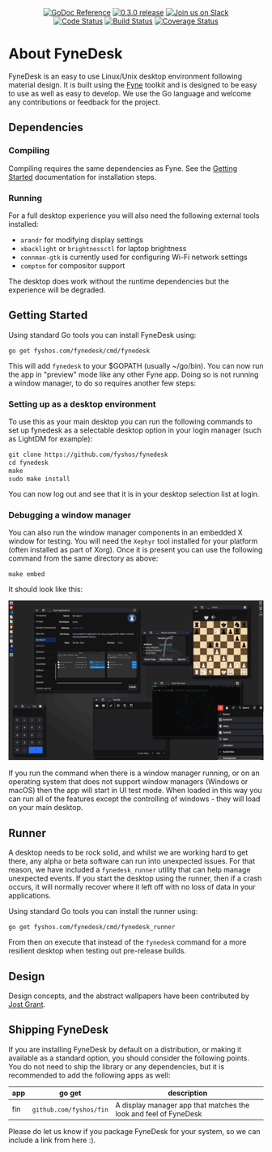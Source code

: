 <p align="center">
  <a href="https://godoc.org/fyshos.com/fynedesk" title="GoDoc Reference" rel="nofollow"><img src="https://img.shields.io/badge/go-documentation-blue.svg?style=flat" alt="GoDoc Reference"></a>
  <a href="https://github.com/fyshos/fynedesk/releases/tag/v0.3.0" title="0.3.0 Release" rel="nofollow"><img src="https://img.shields.io/badge/version-0.3.0-blue.svg?style=flat" alt="0.3.0 release"></a>
  <a href='http://gophers.slack.com/messages/fyne'><img src='https://img.shields.io/badge/join-us%20on%20slack-gray.svg?longCache=true&logo=slack&colorB=blue' alt='Join us on Slack' /></a>

  <br />
  <a href="https://goreportcard.com/report/fyshos.com/fynedesk"><img src="https://goreportcard.com/badge/fyshos.com/fynedesk" alt="Code Status" /></a>
  <a href="https://github.com/fyshos/fynedesk/actions"><img src="https://github.com/fyshos/fynedesk/workflows/Platform%20Tests/badge.svg" alt="Build Status" /></a>
  <a href='https://coveralls.io/github/fyshos/fynedesk?branch=develop'><img src='https://coveralls.io/repos/github/fyshos/fynedesk/badge.svg?branch=develop' alt='Coverage Status' /></a>
</p>

# About FyneDesk

FyneDesk is an easy to use Linux/Unix desktop environment following material design.
It is built using the [Fyne](https://fyne.io) toolkit and is designed to be
easy to use as well as easy to develop. We use the Go language and welcome
any contributions or feedback for the project.

## Dependencies

### Compiling

Compiling requires the same dependencies as Fyne. See the [Getting Started](https://developer.fyne.io/started/) documentation for installation steps.

### Running

For a full desktop experience you will also need the following external tools installed:

- `arandr` for modifying display settings
- `xbacklight` or `brightnessctl` for laptop brightness
- `connman-gtk` is currently used for configuring Wi-Fi network settings
- `compton` for compositor support

The desktop does work without the runtime dependencies but the experience will be degraded.

## Getting Started

Using standard Go tools you can install FyneDesk using:
```
go get fyshos.com/fynedesk/cmd/fynedesk
```

This will add `fynedesk` to your $GOPATH (usually ~/go/bin).
You can now run the app in "preview" mode like any other Fyne app.
Doing so is not running a window manager, to do so requires another few steps:

### Setting up as a desktop environment

To use this as your main desktop you can run the following commands to set up
fynedesk as a selectable desktop option in your login manager (such as LightDM for example):

```
git clone https://github.com/fyshos/fynedesk
cd fynedesk
make
sudo make install
```

You can now log out and see that it is in your desktop selection list at login.

### Debugging a window manager

You can also run the window manager components in an embedded X window for testing.
You will need the `Xephyr` tool installed for your platform (often installed as part of Xorg).
Once it is present you can use the following command from the same directory as above:

    make embed

It should look like this:

<p align="center" markdown="1">
  <img src="desktop-dark-current.png" alt="Fyne Desktop - Dark" />
</p>

If you run the command when there is a window manager running, or on
an operating system that does not support window managers (Windows or
macOS) then the app will start in UI test mode.
When loaded in this way you can run all of the features except the
controlling of windows - they will load on your main desktop.

## Runner

A desktop needs to be rock solid, and whilst we are working hard to get there,
any alpha or beta software can run into unexpected issues. 
For that reason, we have included a `fynedesk_runner` utility that can help
manage unexpected events. If you start the desktop using the runner, then
if a crash occurs, it will normally recover where it left off with no loss
of data in your applications.

Using standard Go tools you can install the runner using:

    go get fyshos.com/fynedesk/cmd/fynedesk_runner

From then on execute that instead of the `fynedesk` command for a more 
resilient desktop when testing out pre-release builds.

## Design

Design concepts, and the abstract wallpapers have been contributed by [Jost Grant](https://github.com/jostgrant).

## Shipping FyneDesk

If you are installing FyneDesk by default on a distribution, or making it available as a standard option, you should consider the following points.
You do not need to ship the library or any dependencies, but it is recommended to add the following apps as well:

| app | go get | description |
| --- | ------ | ----------- |
| fin | `github.com/fyshos/fin` | A display manager app that matches the look and feel of FyneDesk |

Please do let us know if you package FyneDesk for your system, so we can include a link from here :).
